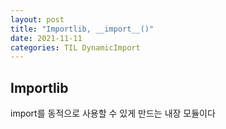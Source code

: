 ```yaml
---
layout: post
title: "Importlib, __import__()"
date: 2021-11-11
categories: TIL DynamicImport
---
```


## Importlib
import를 동적으로 사용할 수 있게 만드는 내장 모듈이다


